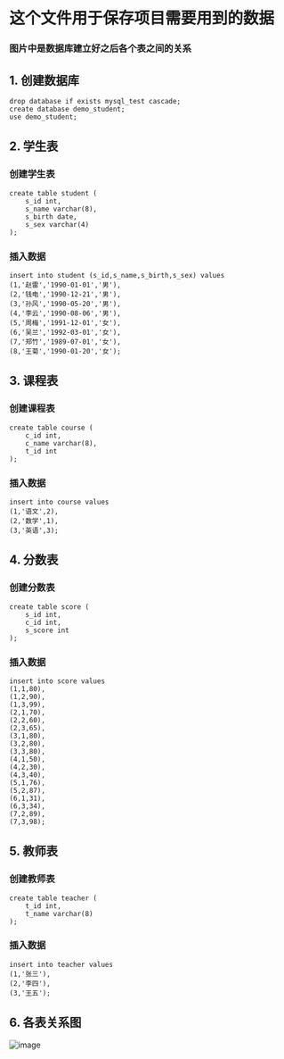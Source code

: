 # 这个文件用于保存项目需要用到的数据
### 图片中是数据库建立好之后各个表之间的关系
## 1. 创建数据库

```
drop database if exists mysql_test cascade;
create database demo_student;
use demo_student;
```

## 2. 学生表
### 创建学生表
```
create table student (
    s_id int,
    s_name varchar(8),
    s_birth date,
    s_sex varchar(4)
);
```
### 插入数据
```
insert into student (s_id,s_name,s_birth,s_sex) values 
(1,'赵雷','1990-01-01','男'),
(2,'钱电','1990-12-21','男'),
(3,'孙风','1990-05-20','男'),
(4,'李云','1990-08-06','男'),
(5,'周梅','1991-12-01','女'),
(6,'吴兰','1992-03-01','女'),
(7,'郑竹','1989-07-01','女'),
(8,'王菊','1990-01-20','女');
```
## 3. 课程表
### 创建课程表
```
create table course (
    c_id int,
    c_name varchar(8),
    t_id int
);
```
### 插入数据
```
insert into course values
(1,'语文',2),
(2,'数学',1),
(3,'英语',3);
```
## 4. 分数表
### 创建分数表

```
create table score (
    s_id int,
    c_id int,
    s_score int
);
```
### 插入数据
```
insert into score values
(1,1,80),
(1,2,90),
(1,3,99),
(2,1,70),
(2,2,60),
(2,3,65),
(3,1,80),
(3,2,80),
(3,3,80),
(4,1,50),
(4,2,30),
(4,3,40),
(5,1,76),
(5,2,87),
(6,1,31),
(6,3,34),
(7,2,89),
(7,3,98);
```
## 5. 教师表
### 创建教师表
```
create table teacher (
    t_id int,
    t_name varchar(8)
);
```
### 插入数据
```
insert into teacher values
(1,'张三'),
(2,'李四'),
(3,'王五');
```

## 6. 各表关系图
![image](https://user-images.githubusercontent.com/87409672/215433875-d7c29d42-31be-4279-a3bd-1ffd6dc0ed66.png)

